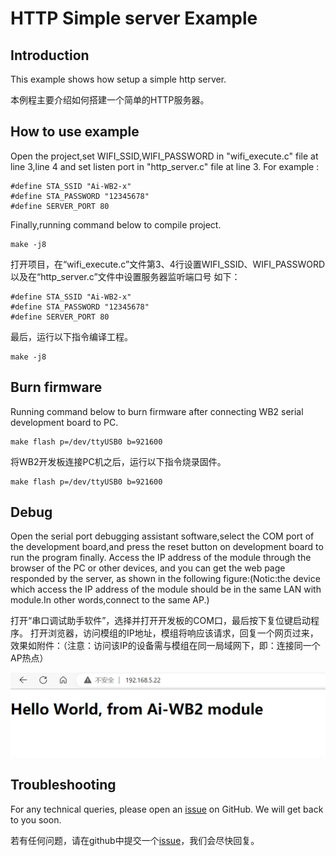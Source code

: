 # HTTP Simple server Example

## Introduction
This example shows how setup a simple http server.


本例程主要介绍如何搭建一个简单的HTTP服务器。


## How to use example

Open the project,set WIFI_SSID,WIFI_PASSWORD in "wifi_execute.c" file at line 3,line 4 and set listen port in "http_server.c" file at line 3.
For example : 
```
#define STA_SSID "Ai-WB2-x"
#define STA_PASSWORD "12345678"
#define SERVER_PORT 80
```

Finally,running command below to compile project.
```
make -j8
```


打开项目，在“wifi_execute.c”文件第3、4行设置WIFI_SSID、WIFI_PASSWORD以及在“http_server.c”文件中设置服务器监听端口号
如下：
```
#define STA_SSID "Ai-WB2-x"
#define STA_PASSWORD "12345678"
#define SERVER_PORT 80
```
最后，运行以下指令编译工程。
```
make -j8
```

## Burn firmware

Running command below to burn firmware after connecting WB2 serial development board to PC.
```
make flash p=/dev/ttyUSB0 b=921600
```


将WB2开发板连接PC机之后，运行以下指令烧录固件。
```
make flash p=/dev/ttyUSB0 b=921600
```



## Debug

Open the serial port debugging assistant software,select the COM port of the development board,and press the reset button on development board to run the program finally.
Access the IP address of the module through the browser of the PC or other devices, and you can get the web page responded by the server, as shown in the following figure:(Notic:the device which access the IP address of the module should be in the same LAN with module.In other words,connect to the same AP.)


打开“串口调试助手软件”，选择并打开开发板的COM口，最后按下复位键启动程序。
打开浏览器，访问模组的IP地址，模组将响应该请求，回复一个网页过来，效果如附件：（注意：访问该IP的设备需与模组在同一局域网下，即：连接同一个AP热点）

![IP access](img/ip_access.png?x-oss-process=image/watermark,type_ZHJvaWRzYW5zZmFsbGJhY2s,shadow_50,text_Q1NETiBA5a6J5L-h5Y-v56eR5oqA,size_10#pic_center)


## Troubleshooting

For any technical queries, please open an [issue](https://github.com/Ai-Thinker-Open/Ai-Thinker-WB2/issues) on GitHub. We will get back to you soon.

若有任何问题，请在github中提交一个[issue](https://github.com/Ai-Thinker-Open/Ai-Thinker-WB2/issues)，我们会尽快回复。
